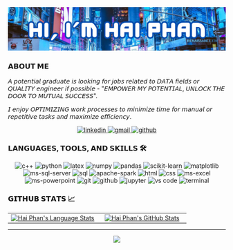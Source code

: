 <img src="./banner.png" alt="name banner" />

### 𝗔𝗕𝗢𝗨𝗧 𝗠𝗘
𝘈 𝘱𝘰𝘵𝘦𝘯𝘵𝘪𝘢𝘭 𝘨𝘳𝘢𝘥𝘶𝘢𝘵𝘦 𝘪𝘴 𝘭𝘰𝘰𝘬𝘪𝘯𝘨 𝘧𝘰𝘳 𝘫𝘰𝘣𝘴 𝘳𝘦𝘭𝘢𝘵𝘦𝘥 𝘵𝘰 𝘋𝘈𝘛𝘈 𝘧𝘪𝘦𝘭𝘥𝘴 𝘰𝘳 𝘘𝘜𝘈𝘓𝘐𝘛𝘠 𝘦𝘯𝘨𝘪𝘯𝘦𝘦𝘳 𝘪𝘧 𝘱𝘰𝘴𝘴𝘪𝘣𝘭𝘦 - "𝘌𝘔𝘗𝘖𝘞𝘌𝘙 𝘔𝘠 𝘗𝘖𝘛𝘌𝘕𝘛𝘐𝘈𝘓, 𝘜𝘕𝘓𝘖𝘊𝘒 𝘛𝘏𝘌 𝘋𝘖𝘖𝘙 𝘛𝘖 𝘔𝘜𝘛𝘜𝘈𝘓 𝘚𝘜𝘊𝘊𝘌𝘚𝘚".

𝘐 𝘦𝘯𝘫𝘰𝘺 𝘖𝘗𝘛𝘐𝘔𝘐𝘡𝘐𝘕𝘎 𝘸𝘰𝘳𝘬 𝘱𝘳𝘰𝘤𝘦𝘴𝘴𝘦𝘴 𝘵𝘰 𝘮𝘪𝘯𝘪𝘮𝘪𝘻𝘦 𝘵𝘪𝘮𝘦 𝘧𝘰𝘳 𝘮𝘢𝘯𝘶𝘢𝘭 𝘰𝘳 𝘳𝘦𝘱𝘦𝘵𝘪𝘵𝘪𝘷𝘦 𝘵𝘢𝘴𝘬𝘴 𝘢𝘯𝘥 𝘮𝘢𝘹𝘪𝘮𝘪𝘻𝘦 𝘦𝘧𝘧𝘪𝘤𝘪𝘦𝘯𝘤𝘺.

<div align="center">
<a href="https://www.linkedin.com/in/24112000">
<img src="https://img.shields.io/badge/Linkedin-0A66C2?style=for-the-badge&logo=linkedin&logoColor=white" alt="linkedin" />
</a>
<a href="mailto:mr.jeffrey.chiu@gmail.com">
<img src="https://img.shields.io/badge/email%20-EA4335?style=for-the-badge&logo=gmail&logoColor=white" alt="gmail" />
</a>
<a href="https://github.com/haiphan2000">
<img src="https://img.shields.io/badge/github%20-black?style=for-the-badge&logo=github&logoColor=white" alt="github" />
</a>
</div>

### 𝗟𝗔𝗡𝗚𝗨𝗔𝗚𝗘𝗦, 𝗧𝗢𝗢𝗟𝗦, 𝗔𝗡𝗗 𝗦𝗞𝗜𝗟𝗟𝗦 🛠
<div align="center">
<img src="https://img.shields.io/badge/c++-%2300599C.svg?style=for-the-badge&logo=c%2B%2B&logoColor=white" alt="c++" />
<img src="https://img.shields.io/badge/python-3776AB?style=for-the-badge&logo=python&logoColor=white" alt="python" />
<img src="https://img.shields.io/badge/latex-%23008080.svg?style=for-the-badge&logo=latex&logoColor=white" alt="latex" />
<img src="https://img.shields.io/badge/numpy-%23013243.svg?style=for-the-badge&logo=microsoft-powerpoint&logoColor=white" alt="numpy" />
<img src="https://img.shields.io/badge/pandas-%23150458.svg?style=for-the-badge&logo=pandas&logoColor=white" alt="pandas" />
<img src="https://img.shields.io/badge/scikit--learn-%23F7931E.svg?style=for-the-badge&logo=scikit-learn&logoColor=white" alt="scikit-learn" />
<img src="https://img.shields.io/badge/matplotlib-306998?style=for-the-badge&logo=Matplotlib&logoColor=white" alt="matplotlib" />
<img src="https://img.shields.io/badge/ms%20sql%20server-CC2927?style=for-the-badge&logo=microsoft%20sql%20server&logoColor=white" alt="ms-sql-server" />
<img src="https://img.shields.io/badge/mysql-407AFC?style=for-the-badge&logo=mysql&logoColor=white" alt="sql" />
<img src="https://img.shields.io/badge/Apache%20Spark-B7472A?style=for-the-badge&logo=apachespark&logoColor=white" alt="apache-spark" />
<img src="https://img.shields.io/badge/HTML-E34F26?style=for-the-badge&logo=html5&logoColor=white" alt="html" />
<img src="https://img.shields.io/badge/css-1572B6?style=for-the-badge&logo=css3&logoColor=white" alt="css" />
<img src="https://img.shields.io/badge/ms%20excel-217346?style=for-the-badge&logo=microsoft-excel&logoColor=white" alt="ms-excel" />
<img src="https://img.shields.io/badge/ms%20powerpoint-B7472A?style=for-the-badge&logo=microsoft-powerpoint&logoColor=white" alt="ms-powerpoint" />
<img src="https://img.shields.io/badge/Git-F05032?style=for-the-badge&logo=git&logoColor=white" alt="git" />
<img src="https://img.shields.io/badge/GitHub-100000?style=for-the-badge&logo=github&logoColor=white" alt="github" />
<img src="https://img.shields.io/badge/jupyter-%23FA0F00.svg?style=for-the-badge&logo=jupyter&logoColor=white" alt="jupyter" />
<img src="https://img.shields.io/badge/vs%20code-007ACC?style=for-the-badge&logo=visual%20studio%20code&logoColor=white" alt="vs code" />
<img src="https://img.shields.io/badge/terminal%20commands-%234D4D4D.svg?style=for-the-badge&logo=windows%20terminal&logoColor=white" alt="terminal" />
</div>

### 𝗚𝗜𝗧𝗛𝗨𝗕 𝗦𝗧𝗔𝗧𝗦 📈
<div align="center">
  <table width="100%">
    <tbody>
      <tr>
        <td width="50%" style="border: none !important;">
        <div align="center" width="100%">
          <a href="https://github.com/jeffreyc86">
            <img src="https://github-readme-stats.vercel.app/api/top-langs/?username=haiphan2000&hide=ruby&layout=compact&hide_border=true&langs_count=6" alt="Hai Phan's Language Stats" vertical-align="middle"/>
          </a>
        </div>
        </td>
        <td width="50%" style="border: none !important;">
        <div align="center" width="100%">
          <a href="https://github.com/haiphan2000">
            <!-- <img src="https://awesome-github-stats.azurewebsites.net/user-stats/haiphan2000?cardType=github&theme=github" alt="Jeffrey's GitHub Stats" /> -->
            <img src="https://github-readme-stats.vercel.app/api?username=haiphan2000&show_icons=true&hide=stars&hide_border=true" alt="Hai Phan's GitHub Stats" vertical-align="middle"/>
          </a>
        </div>
        </td>
      </tr>
    </tbody>
  <table>
<div>

---

<div align='center'>

![](https://komarev.com/ghpvc/?username=haiphan2000&label=Profile+Views)

</div>

